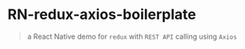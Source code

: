 # RN-redux-axios-boilerplate

> a React Native demo for `redux` with `REST API` calling using `Axios`
